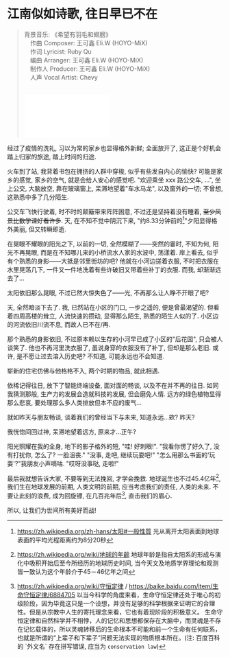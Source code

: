 # 江南似如诗歌, 往日早已不在

<!-- > <iframe frameborder="no" border="0" marginwidth="0" marginheight="0" width=330 height=86 src="//music.163.com/outchain/player?type=2&id=2154102056&auto=1&
height=66"></iframe> -->

> 背景音乐:
> 《希望有羽毛和翅膀》<br>
> &emsp;作曲 Composer: 王可鑫 Eli.W (HOYO-MiX) <br>
> &emsp;作词 Lyricist: Ruby Qu <br>
> &emsp;编曲 Arranger: 王可鑫 Eli.W (HOYO-MiX) <br>
> &emsp;制作人 Producer: 王可鑫 Eli.W (HOYO-MiX) <br>
> &emsp;人声 Vocal Artist: Chevy <br>
> <br>
> <iframe src="//www.bilibili.com/blackboard/html5mobileplayer.html?autoplay=1&danmaku=0&hasMuteButton=0&hideCoverInfo=1&hideDanmakuButton=1&noFullScreenButton=1&aid=1204445882&bvid=BV1Tf421m7iW&cid=1540397448&p=1&t=6" scrolling="no" border="0" frameborder="no" framespacing="0" allowfullscreen="false" style="width: 200px; height: 100px;" align="center"></iframe>

<!-- TODO: 把音频整活, 目前是因为没有 HTTPS 无法加载 -->
<!-- <audio src="http://api.lovemilk.top:39000/BV1Tf421m7iW_cut.mp4" type="audio/mp4" oncontextmenu="return false;" controls controlslist="nodownload" autoplay loop></audio> -->


经过了疫情的洗礼, 习以为常的家乡也显得格外新鲜; 全面放开了, 这正是个好机会踏上归家的旅途, 踏上时间的归途.

火车到了站, 我背着书包在拥挤的人群中穿梭, 似乎有些发自内心的愉快? 可能是家乡的感觉, 家乡的空气, 就是会给人安心的感觉吧. "欢迎乘坐 xxx 路公交车, ...", 坐上公交, 大脑放空, 靠在玻璃窗上, 呆滞地望着"车水马龙", 以及窗外的一切; 不曾想, 这熟悉中多了几分陌生.

公交车飞快行驶着, 时不时的颠簸带来阵阵困意, 不过还是坚持着没有睡着, ~~至少风景比数学课好看许多~~. 天, 在不知不觉中阴沉下来, "约8.33分钟前的[^theTimeOfSunlightToTheEarth]"夕阳显得格外美丽, 但又转瞬即逝.

在晃眼不耀眼的阳光之下, 以前的一切, 全然模糊了——突然的霎时, 不知为何, 阳光不再晃眼, 而是在不知哪儿来的小桥流水人家的水波中, 荡漾着. 岸上看去, 似乎有个熟悉的身影——大抵是邻里街坊的吧? 他就在小河边搓着衣服, 不时把衣服在水里晃荡几下, 一件又一件地洗着有些许破旧又带着些补丁的衣服. 而我, 却渐渐远去了...

太阳依旧那么晃眼, 不过已然大惊失色了——光, 不再那么让人睁不开眼了吧?

天, 全然暗淡下去了. 我, 已然站在小区的门口, 一步之遥的, 便是曾最渴望的. 但看着四周高楼的耸立, 人流快速的攒动, 显得那么陌生, 熟悉的陌生人似的了. 小区边的河流依旧川流不息, 而故人已不在/再.

那个熟悉的身影依旧, 不过原本赖以生存的小河早已成了小区的"后花园", 只会被人谈笑了. 他也不再河里洗衣服了, 虽说身穿的衣服没有了补丁, 但却是那么老旧. 或许, 是不愿让过去溶入历史吧? 不知道, 可能永远也不会知道.

崭新的住宅仿佛与他格格不入, 两个时期的物品, 就此相遇.

依稀记得往日, 放下了智能终端设备, 面对面的畅谈, 以及不在并不再的往日. 如同我猜测那般, 生产力的发展会造就科技的发展, 但会磨免人情. 远方的绿色植物显得那么悲哀, 要处理那么多人类排放但本不应的废气...

就如昨天与朋友畅谈, 谈着我们的曾经当下与未来, 知道永远...欸? 昨天?

我恍惚间回过神, 呆滞地望着远方, 原来才...正午?

阳光照耀在我的全身, 地下的影子格外的短, "哇! 好刺眼!". "我看你愣了好久了, 没有打扰你, 怎么了? 一脸沮丧." "没事, 走吧, 继续玩耍吧!" "怎么用那么书面的'玩耍'?"我朋友小声嘀咕. "哎呀没事哒, 走啦!"

最后我就想告诉大家, 不要等到无法挽回, 才学会挽救. 地球诞生也不过45.4亿年[^theBarthOfTheEarth], 我们生在地球发展的前期, 人类文明的前期, 应当考虑我们的责任, 人类的未来. 不要让此刻的浪费, 成为回旋镖, 在几百兆年后[^theConservationLawOfLife], 直击我们的眉心.

所以, 让我们为世间所有美好而战!

[^theTimeOfSunlightToTheEarth]: <https://zh.wikipedia.org/zh-hans/太阳#一般性質> 光从离开太阳表面到地球表面的平均光程距离约为8分20秒
[^theBarthOfTheEarth]: <https://zh.wikipedia.org/wiki/地球的年齡> 地球年龄是指自太阳系的形成与演化中吸积开始后至今所经历的地球历史时间, 当今天文及地质学界理论和观测皆一致认为这个年龄介于45－46亿年之间
[^theConservationLawOfLife]: <https://zh.wikipedia.org/wiki/守恒定律> / <https://baike.baidu.com/item/生命守恒定律/6884705> 以当今科学的角度来看，生命守恒定律还处于唯心的初级阶段，因为毕竟这只是一个设想，并没有足够的科学根据来证明它的合理性。但是从宗教中人生的寄托理念来看，它也有着现阶段的积极意义。
生命守恒定律和自然科学并不相悖，人的记忆和思想都保存在大脑中，而灵魂是不存在记忆载体的，所以灵魂转移后的生命根本不可能和前一个生命有任何联系，也就是所谓的“上辈子和下辈子”问题无法实现的物质根本所在。(注: 百度百科的 \`外文名\` 存在拼写错误, 应当为 `conservation law`)
